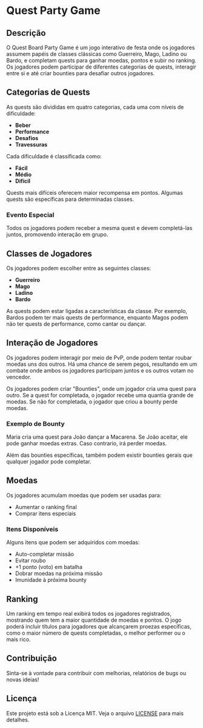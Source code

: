 # Quest Party Game

## Descrição
O Quest Board Party Game é um jogo interativo de festa onde os jogadores assumem papéis de classes clássicas como Guerreiro, Mago, Ladino ou Bardo, e completam quests para ganhar moedas, pontos e subir no ranking. Os jogadores podem participar de diferentes categorias de quests, interagir entre si e até criar bounties para desafiar outros jogadores.

## Categorias de Quests
As quests são divididas em quatro categorias, cada uma com níveis de dificuldade:
- **Beber**
- **Performance**
- **Desafios**
- **Travessuras**

Cada dificuldade é classificada como:
- **Fácil**
- **Médio**
- **Difícil**

Quests mais difíceis oferecem maior recompensa em pontos. Algumas quests são específicas para determinadas classes.

### Evento Especial
Todos os jogadores podem receber a mesma quest e devem completá-las juntos, promovendo interação em grupo.

## Classes de Jogadores
Os jogadores podem escolher entre as seguintes classes:
- **Guerreiro**
- **Mago**
- **Ladino**
- **Bardo**

As quests podem estar ligadas a características da classe. Por exemplo, Bardos podem ter mais quests de performance, enquanto Magos podem não ter quests de performance, como cantar ou dançar.

## Interação de Jogadores
Os jogadores podem interagir por meio de PvP, onde podem tentar roubar moedas uns dos outros. Há uma chance de serem pegos, resultando em um combate onde ambos os jogadores participam juntos e os outros votam no vencedor.

Os jogadores podem criar "Bounties", onde um jogador cria uma quest para outro. Se a quest for completada, o jogador recebe uma quantia grande de moedas. Se não for completada, o jogador que criou a bounty perde moedas.

### Exemplo de Bounty
Maria cria uma quest para João dançar a Macarena. Se João aceitar, ele pode ganhar moedas extras. Caso contrario, irá perder moedas.

Além das bounties específicas, também podem existir bounties gerais que qualquer jogador pode completar.

## Moedas
Os jogadores acumulam moedas que podem ser usadas para:
- Aumentar o ranking final
- Comprar itens especiais

### Itens Disponíveis
Alguns itens que podem ser adquiridos com moedas:
- Auto-completar missão
- Evitar roubo
- +1 ponto (voto) em batalha
- Dobrar moedas na próxima missão
- Imunidade à próxima bounty

## Ranking
Um ranking em tempo real exibirá todos os jogadores registrados, mostrando quem tem a maior quantidade de moedas e pontos. O jogo poderá incluir títulos para jogadores que alcançarem proezas específicas, como o maior número de quests completadas, o melhor performer ou o mais rico.

## Contribuição
Sinta-se à vontade para contribuir com melhorias, relatórios de bugs ou novas ideias!

## Licença
Este projeto está sob a Licença MIT. Veja o arquivo [LICENSE](LICENSE) para mais detalhes.